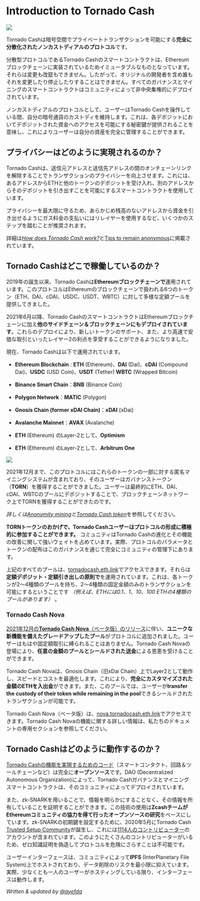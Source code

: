 # Introduction to Tornado Cash

![](.gitbook/assets/image.png)

Tornado Cashは暗号空間でプライベートトランザクションを可能にする**完全に分散化されたノンカストディアルのプロトコル**です。

分散型プロトコルであるTornado Cashのスマートコントラクトは、Ethereumブロックチェーンに実装されているためイミュータブルなものとなっています。それらは変更も改竄もできません。したがって、オリジナルの開発者を含め誰もそれを変更したり停止したりすることはできません。すべてのガバナンスとマイニングのスマートコントラクトはコミュニティによって非中央集権的にデプロイされています。

ノンカストディアルのプロトコルとして、ユーザーはTornado Cashを操作している間、自分の暗号通貨のカストディを維持します。これは、各デポジットにおいてデポジットされた資金へのアクセスを可能にする秘密鍵が提供されることを意味し、これによりユーザーは自分の資産を完全に管理することができます。

## プライバシーはどのように実現されるのか？

Tornado Cashは、送信元アドレスと送信先アドレスの間のオンチェーンリンクを解除することでトランザクションのプライバシーを向上させます。これには、あるアドレスからETHと他のトークンのデポジットを受け入れ、別のアドレスからそのデポジットを引き出すことを可能にするスマートコントラクトを使用しています。

プライバシーを最大限に守るため、あらかじめ残高のないアドレスから資金を引き出せるようにガス料金の支払いにはリレイヤーを使用するなど、いくつかのステップを踏むことが推奨されます。

詳細は[*How does Tornado Cash work?*](general/how-does-tornado.cash-work.md)と[Tips to remain anonymous](general/tips-to-remain-anonymous.md)に掲載されています。

## Tornado Cashはどこで稼働しているのか？

2019年の誕生以来、Tornado Cashは**Ethereumブロックチェーンで**運用されています。このプロトコルはEthereumのブロックチェーンで扱われる6つのトークン（ETH、DAI、cDAI、USDC、USDT、WBTC）に対して多様な定額プールを提供してきました。

2021年6月以降、Tornado CashのスマートコントラクトはEthereumブロックチェーンに加え**他のサイドチェーン＆ブロックチェーンにもデプロイされています**。これらのデプロイにより、新しいトークンのサポート、また、より高速で安価な取引といったレイヤー2の利点を享受することができるようになりました。

現在、Tornado Cashは以下で運用されています。

* **Ethereum Blockchain** : **ETH** (Ethereum)、**DAI** (Dai)、**cDAI** (Compound Dai)、**USDC** (USD Coin)、**USDT** (Tether) **WBTC** (Wrapped Bitcoin)
* **Binance Smart Chain**：**BNB** (Binance Coin)
* **Polygon Network**：**MATIC** (Polygon)

* **Gnosis Chain (former xDAI Chain)**：**xDAI** (xDai)
* **Avalanche Mainnet**：**AVAX** (Avalanche)
* **ETH** (Ethereum) のLayer-2として、**Optimism**
* **ETH** (Ethereum) のLayer-2として、**Arbitrum One**

![](.gitbook/assets/logos.png)

2021年12月まで、このプロトコルにはこれらのトークンの一部に対する匿名マイニングシステムが含まれており、そのユーザーはガバナンストークン（**TORN**）を獲得することができました。ユーザーは最終的にETH、DAI、cDAI、WBTCのプールにデポジットすることで、ブロックチェーンネットワーク上でTORNを獲得することができたのです。

*詳しくは*[*Anonymity mining*](tornado-cash-classic/anonymity-mining.md)*と*[*Tornado Cash token*](general/torn.md)を参照してください。

**TORNトークンのおかげで、Tornado Cashユーザーはプロトコルの形成に積極的に参加することができます。** コミュニティはTornado Cashの進化とその機能の改善に関して強いウェイトを占めています。実際、プロトコルのパラメータとトークンの配布はこのガバナンスを通じて完全にコミュニティの管理下にあります。

上記のすべてのプールは、[tornadocash.eth.link](https://tornadocash.eth.link)でアクセスできます。それらは**定額デポジット・定額引き出しの原則で**を運用されています。これは、各トークンが2～4種類のプールを持ち、2～4種類の固定金額のみのトランザクションを可能にするということです *（例えば、ETHには0.1、1、10、100 ETHの4種類のプールがあります）* 。

### Tornado Cash Nova

[2021年12月の**Tornado Cash Nova**（ベータ版）のリリース](https://tornado-cash.medium.com/tornado-cash-introduces-arbitrary-amounts-shielded-transfers-8df92d93c37c)に伴い、**ユニークな新機能を備えたグレードアップしたプール**がプロトコルに追加されました。ユーザーはもはや固定額取引に縛られることはありません。Tornado Cash Novaの登場により、**任意の金額のプールとシールドされた送金**による恩恵を受けることができます。

Tornado Cash Novaは、Gnosis Chain（旧xDai Chain）上でLayer2として動作し、スピードとコストを最適化します。これにより、**完全にカスタマイズされた金額のETHを入出金**ができます。また、このプールでは、ユーザーが**transfer the custody of their token while remaining in the pool**できるシールドされたトランザクションが可能です。

Tornado Cash Nova（ベータ版）は、[nova.tornadocash.eth.link](https://nova.tornadocash.eth.link)でアクセスできます。Tornado Cash Novaの機能に関する詳しい情報は、私たちのドキュメントの専用セクションを参照してください。

## Tornado Cashはどのように動作するのか？

[Tornado Cashの機能を実現するためのコード](https://github.com/tornadocash)（スマートコンタクト、回路＆ツールチェーンなど）は完全に**オープンソース**です。DAO (Decentralized Autonomous Organization)によって、Tornado Cashガバナンスとマイニングスマートコントラクトは、そのコミュニティによってデプロイされています。

また、zk-SNARKを用いることで、情報を明らかにすることなく、その情報を所有していることを証明することができます。この技術の使用は**ZcashチームがEthereumコミュニティの協力を得て行ったオープンソースの研究**をベースにしています。zk-SNARKの初期鍵を設定するために、2020年5月にTornado Cash [ Trusted Setup Community](https://tornado-cash.medium.com/tornado-cash-trusted-setup-ceremony-b846e1e00be1)が誕生し、これには[1114人のコントリビューター](https://tornado-cash.medium.com/the-biggest-trusted-setup-ceremony-in-the-world-3c6ab9c8fffa)のアカウントが含まれています。このようにたくさんのコントリビューターがいるため、ゼロ知識証明を偽造してプロトコルを危険にさらすことは不可能です。

ユーザーインターフェースは、コミュニティによって**IPFS** (InterPlanetary File System)上でホストされており、データ削除のリスクを最小限に抑えています。実際、少なくとも一人のユーザーがホスティングしている限り、インターフェースは動作します。

*Written & updated by* [*@ayefda*](https://torn.community/u/ayefda)

